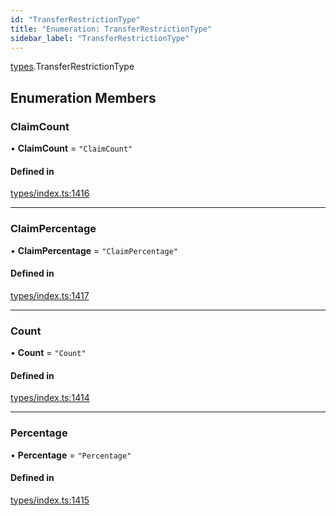 ```yaml
---
id: "TransferRestrictionType"
title: "Enumeration: TransferRestrictionType"
sidebar_label: "TransferRestrictionType"
---
```


[types](../../../modules/Types/Types.md).TransferRestrictionType

## Enumeration Members

### ClaimCount

• **ClaimCount** = ``"ClaimCount"``

#### Defined in

[types/index.ts:1416](https://github.com/PolymeshAssociation/polymesh-sdk/blob/daafaa68f/src/types/index.ts#L1416)

___

### ClaimPercentage

• **ClaimPercentage** = ``"ClaimPercentage"``

#### Defined in

[types/index.ts:1417](https://github.com/PolymeshAssociation/polymesh-sdk/blob/daafaa68f/src/types/index.ts#L1417)

___

### Count

• **Count** = ``"Count"``

#### Defined in

[types/index.ts:1414](https://github.com/PolymeshAssociation/polymesh-sdk/blob/daafaa68f/src/types/index.ts#L1414)

___

### Percentage

• **Percentage** = ``"Percentage"``

#### Defined in

[types/index.ts:1415](https://github.com/PolymeshAssociation/polymesh-sdk/blob/daafaa68f/src/types/index.ts#L1415)
